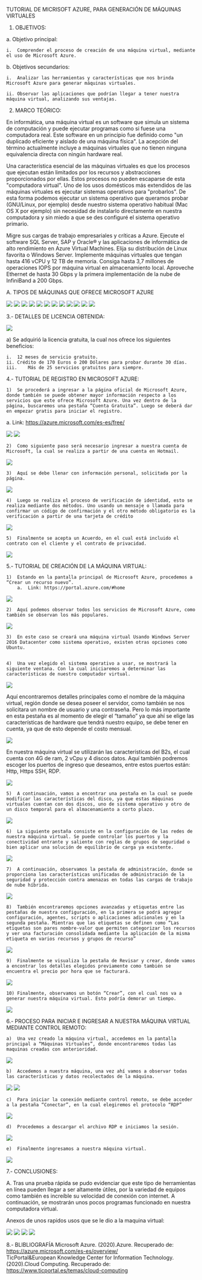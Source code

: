 TUTORIAL DE MICRISOFT AZURE, PARA GENERACIÓN DE MÁQUINAS VIRTUALES




1.	OBJETIVOS:

a.	Objetivo principal:

	i.	Comprender el proceso de creación de una máquina virtual, mediante el uso de Microsoft Azure.
	
b.	Objetivos secundarios:

	i.	Analizar las herramientas y características que nos brinda Microsoft Azure para generar máquinas virtuales.
	
	ii.	Observar las aplicaciones que podrían llegar a tener nuestra máquina virtual, analizando sus ventajas.

2.	MARCO TEÓRICO:

En informática, una máquina virtual es un software que simula un sistema de computación y puede ejecutar programas como si fuese una computadora real. Este software en un principio fue definido como "un duplicado eficiente y aislado de una máquina física". La acepción del término actualmente incluye a máquinas virtuales que no tienen ninguna equivalencia directa con ningún hardware real.

Una característica esencial de las máquinas virtuales es que los procesos que ejecutan están limitados por los recursos y abstracciones proporcionados por ellas. Estos procesos no pueden escaparse de esta "computadora virtual".
Uno de los usos domésticos más extendidos de las máquinas virtuales es ejecutar sistemas operativos para "probarlos". De esta forma podemos ejecutar un sistema operativo que queramos probar (GNU/Linux, por ejemplo) desde nuestro sistema operativo habitual (Mac OS X por ejemplo) sin necesidad de instalarlo directamente en nuestra computadora y sin miedo a que se des configuré el sistema operativo primario.


Migre sus cargas de trabajo empresariales y críticas a Azure. Ejecute el software SQL Server, SAP y Oracle® y las aplicaciones de informática de alto rendimiento en Azure Virtual Machines. Elija su distribución de Linux favorita o Windows Server.
Implemente máquinas virtuales que tengan hasta 416 vCPU y 12 TB de memoria. Consiga hasta 3,7 millones de operaciones IOPS por máquina virtual en almacenamiento local. Aproveche Ethernet de hasta 30 Gbps y la primera implementación de la nube de InfiniBand a 200 Gbps.
 


A. TIPOS DE MÁQUINAS QUE OFRECE MICROSOFT AZURE 

![]( https://github.com/JorgeCruzV/TutorialMaquinaVirtualMicrosoftAzure/blob/master/Imagenes/1.%20SERIE%20A.png)
![]( https://github.com/JorgeCruzV/TutorialMaquinaVirtualMicrosoftAzure/blob/master/Imagenes/2.%20SERIE%20BS.png)
![]( https://github.com/JorgeCruzV/TutorialMaquinaVirtualMicrosoftAzure/blob/master/Imagenes/3.%20SERIE%20D.png)
![]( https://github.com/JorgeCruzV/TutorialMaquinaVirtualMicrosoftAzure/blob/master/Imagenes/4.%20SERIE%20DC.png)
![]( https://github.com/JorgeCruzV/TutorialMaquinaVirtualMicrosoftAzure/blob/master/Imagenes/5.%20SERIE%20E.png)
![]( https://github.com/JorgeCruzV/TutorialMaquinaVirtualMicrosoftAzure/blob/master/Imagenes/6.%20SERIE%20F.png)
![]( https://github.com/JorgeCruzV/TutorialMaquinaVirtualMicrosoftAzure/blob/master/Imagenes/7.%20SERIE%20G.png)
![]( https://github.com/JorgeCruzV/TutorialMaquinaVirtualMicrosoftAzure/blob/master/Imagenes/8.%20SERIE%20H.png)
![]( https://github.com/JorgeCruzV/TutorialMaquinaVirtualMicrosoftAzure/blob/master/Imagenes/9.%20SERIE%20LS.png)
![]( https://github.com/JorgeCruzV/TutorialMaquinaVirtualMicrosoftAzure/blob/master/Imagenes/10.%20SERIE%20M.png)
![]( https://github.com/JorgeCruzV/TutorialMaquinaVirtualMicrosoftAzure/blob/master/Imagenes/11.%20SERIE%20MV2.png)
![]( https://github.com/JorgeCruzV/TutorialMaquinaVirtualMicrosoftAzure/blob/master/Imagenes/12.%20SERIE%20N.png)



3.- DETALLES DE LICENCIA OBTENIDA:

 
 ![]( https://github.com/JorgeCruzV/TutorialMaquinaVirtualMicrosoftAzure/blob/master/Imagenes/13.%20LICENCIA%20OBTENIDA.png)

a)	Se adquirió la licencia gratuita, la cual nos ofrece los siguientes beneficios: 

	i.	12 meses de servicio gratuito. 
	ii.	Crédito de 170 Euros o 200 Dólares para probar durante 30 días.  
	iii.	Más de 25 servicios gratuitos para siempre. 
	
4.- TUTORIAL DE REGISTRO EN MICROSOFT AZURE:


	1)	Se procederá a ingresar a la página oficial de Microsoft Azure, donde también se puede obtener mayor información respecto a los servicios que este ofrece Microsoft Azure. Una vez dentro de la página, buscaremos una pestaña “Cuenta Gratuita”. Luego se deberá dar en empezar gratis para iniciar el registro.

a.	Link: https://azure.microsoft.com/es-es/free/ 
 
 
![]( https://github.com/JorgeCruzV/TutorialMaquinaVirtualMicrosoftAzure/blob/master/Imagenes/14.%20REGISTRO%20EN%20MICROSOFT%20AZURE.png)
![]( https://github.com/JorgeCruzV/TutorialMaquinaVirtualMicrosoftAzure/blob/master/Imagenes/14.1%20REGISTRO%20EN%20MICROSOFT%20AZURE.png)

 
	2)	Como siguiente paso será necesario ingresar a nuestra cuenta de Microsoft, la cual se realiza a partir de una cuenta en Hotmail.
 
 
![]( https://github.com/JorgeCruzV/TutorialMaquinaVirtualMicrosoftAzure/blob/master/Imagenes/14.2%20REGISTRO%20EN%20MICROSOFT%20AZURE.png)
 
	3)	Aquí se debe llenar con información personal, solicitada por la página.
 
![]( https://github.com/JorgeCruzV/TutorialMaquinaVirtualMicrosoftAzure/blob/master/Imagenes/14.3%20REGISTRO%20EN%20MICROSOFT%20AZURE.png)
 
 
	4)	Luego se realiza el proceso de verificación de identidad, esto se realiza mediante dos métodos. Uno usando un mensaje o llamada para confirmar un código de confirmación y el otro método obligatorio es la verificación a partir de una tarjeta de crédito 


![]( https://github.com/JorgeCruzV/TutorialMaquinaVirtualMicrosoftAzure/blob/master/Imagenes/14.4%20REGISTRO%20EN%20MICROSOFT%20AZURE.png)

 
	5)	Finalmente se acepta un Acuerdo, en el cual está incluido el contrato con el cliente y el contrato de privacidad. 
 
![]( https://github.com/JorgeCruzV/TutorialMaquinaVirtualMicrosoftAzure/blob/master/Imagenes/14.5%20REGISTRO%20EN%20MICROSOFT%20AZURE.png)
 
5.- TUTORIAL DE CREACIÓN DE LA MÁQUINA VIRTUAL:

	1)	Estando en la pantalla principal de Microsoft Azure, procedemos a “Crear un recurso nuevo”.
		a.	Link: https://portal.azure.com/#home 
 
![]( https://github.com/JorgeCruzV/TutorialMaquinaVirtualMicrosoftAzure/blob/master/Imagenes/15.%20CREACI%C3%93N%20M%C3%81QUINA%20VIRTUAL.png)
 
	2)	Aquí podemos observar todos los servicios de Microsoft Azure, como también se observan los más populares. 
 
![]( https://github.com/JorgeCruzV/TutorialMaquinaVirtualMicrosoftAzure/blob/master/Imagenes/15.1%20CREACI%C3%93N%20M%C3%81QUINA%20VIRTUAL.png)

	3)	En este caso se creará una máquina virtual Usando Windows Server 2016 Datacenter como sistema operativo, existen otras opciones como Ubuntu.


	4)	Una vez elegido el sistema operativo a usar, se mostrará la siguiente ventana. Con la cual iniciaremos a determinar las características de nuestro computador virtual.  

![]( https://github.com/JorgeCruzV/TutorialMaquinaVirtualMicrosoftAzure/blob/master/Imagenes/15.2%20CREACI%C3%93N%20M%C3%81QUINA%20VIRTUAL.png)
 
Aquí encontraremos detalles principales como el nombre de la máquina virtual, región donde se desea poseer el servidor, como también se nos solicitara un nombre de usuario y una contraseña. Pero lo más importante en esta pestaña es al momento de elegir el “tamaño” ya que ahí se elige las características de hardware que tendrá nuestro equipo, se debe tener en cuenta, ya que de esto depende el costo mensual.

![]( https://github.com/JorgeCruzV/TutorialMaquinaVirtualMicrosoftAzure/blob/master/Imagenes/15.3%20CREACI%C3%93N%20M%C3%81QUINA%20VIRTUAL.png)
 
En nuestra máquina virtual se utilizarán las características del B2s, el cual cuenta con 4G de ram, 2 vCpu y 4 discos datos. 
Aquí también podremos escoger los puertos de ingreso que deseamos, entre estos puertos están: Http, Https SSH, RDP. 

![]( https://github.com/JorgeCruzV/TutorialMaquinaVirtualMicrosoftAzure/blob/master/Imagenes/15.4%20CREACI%C3%93N%20M%C3%81QUINA%20VIRTUAL.png)
 
	5)	A continuación, vamos a encontrar una pestaña en la cual se puede modificar las características del disco, ya que estas máquinas virtuales cuentan con dos discos, uno de sistema operativo y otro de un disco temporal para el almacenamiento a corto plazo. 
 
![]( https://github.com/JorgeCruzV/TutorialMaquinaVirtualMicrosoftAzure/blob/master/Imagenes/15.5%20CREACI%C3%93N%20M%C3%81QUINA%20VIRTUAL.png)

	6)	La siguiente pestaña consiste en la configuración de las redes de nuestra máquina virtual. Se puede controlar los puertos y la conectividad entrante y saliente con reglas de grupos de seguridad o bien aplicar una solución de equilibrio de carga ya existente. 

![]( https://github.com/JorgeCruzV/TutorialMaquinaVirtualMicrosoftAzure/blob/master/Imagenes/15.6%20CREACI%C3%93N%20M%C3%81QUINA%20VIRTUAL.png)

	7)	A continuación, observamos la pestaña de administración, donde se proporciona las características unificadas de administración de la seguridad y protección contra amenazas en todas las cargas de trabajo de nube híbrida. 

![]( https://github.com/JorgeCruzV/TutorialMaquinaVirtualMicrosoftAzure/blob/master/Imagenes/15.7%20CREACI%C3%93N%20M%C3%81QUINA%20VIRTUAL.png)
 
	8)	También encontraremos opciones avanzadas y etiquetas entre las pestañas de nuestra configuración, en la primera se podrá agregar configuración, agentes, scripts o aplicaciones adicionales y en la segunda pestaña. Mientras que las etiquetas se definen como “Las etiquetas son pares nombre-valor que permiten categorizar los recursos y ver una facturación consolidada mediante la aplicación de la misma etiqueta en varios recursos y grupos de recurso”

![]( https://github.com/JorgeCruzV/TutorialMaquinaVirtualMicrosoftAzure/blob/master/Imagenes/15.8%20CREACI%C3%93N%20M%C3%81QUINA%20VIRTUAL.png) 
 
	9)	Finalmente se visualiza la pestaña de Revisar y crear, donde vamos a encontrar los detalles elegidos previamente como también se encuentra el precio por hora que se facturará. 

![]( https://github.com/JorgeCruzV/TutorialMaquinaVirtualMicrosoftAzure/blob/master/Imagenes/15.9%20CREACI%C3%93N%20M%C3%81QUINA%20VIRTUAL.png)
  
	10)	Finalmente, observamos un botón “Crear”, con el cual nos va a generar nuestra máquina virtual. Esto podría demorar un tiempo. 
 

![]( https://github.com/JorgeCruzV/TutorialMaquinaVirtualMicrosoftAzure/blob/master/Imagenes/15.10%20CREACI%C3%93N%20M%C3%81QUINA%20VIRTUAL.png)

6.- PROCESO PARA INICIAR E INGRESAR A NUESTRA MÁQUINA VIRTUAL MEDIANTE CONTROL REMOTO:

	a)	Una vez creado la máquina virtual, accedemos en la pantalla principal a “Máquinas Virtuales”, donde encontraremos todas las maquinas creadas con anterioridad. 
 
![]( https://github.com/JorgeCruzV/TutorialMaquinaVirtualMicrosoftAzure/blob/master/Imagenes/16.%20INICIAR%20M%C3%81QUINA%20VIRTUAL.png)

	b)	Accedemos a nuestra máquina, una vez ahí vamos a observar todas las características y datos recolectados de la máquina. 

![]( https://github.com/JorgeCruzV/TutorialMaquinaVirtualMicrosoftAzure/blob/master/Imagenes/16.1%20INCIAR%20M%C3%81QUINA%20VIRTUAL.png)
![]( https://github.com/JorgeCruzV/TutorialMaquinaVirtualMicrosoftAzure/blob/master/Imagenes/16.2%20INCIAR%20M%C3%81QUINA%20VIRTUAL.png)

 
 
	c)	Para iniciar la conexión mediante control remoto, se debe acceder a la pestaña “Conectar”, en la cual elegiremos el protocolo “RDP”
 
![]( https://github.com/JorgeCruzV/TutorialMaquinaVirtualMicrosoftAzure/blob/master/Imagenes/16.3%20INCIAR%20M%C3%81QUINA%20VIRTUAL.png)

	d)	Procedemos a descargar el archivo RDP e iniciamos la sesión. 

![]( https://github.com/JorgeCruzV/TutorialMaquinaVirtualMicrosoftAzure/blob/master/Imagenes/16.4%20INICIAR%20M%C3%81QUINA%20VIRTUAL.png)
 
	e)	Finalmente ingresamos a nuestra máquina virtual. 

![]( https://github.com/JorgeCruzV/TutorialMaquinaVirtualMicrosoftAzure/blob/master/Imagenes/16.5%20INCIAR%20M%C3%81QUINA%20VIRTUAL.png)
 
7.- CONCLUSIONES:

A.	Tras una prueba rápida se pudo evidenciar que este tipo de herramientas en línea pueden llegar a ser altamente útiles, por la variedad de equipos como también es increíble su velocidad de conexión con internet. A continuación, se mostrarán unos pocos programas funcionado en nuestra computadora virtual.
 
  Anexos de unos rapidos usos que se le dio a la maquina virtual:


![]( https://github.com/JorgeCruzV/TutorialMaquinaVirtualMicrosoftAzure/blob/master/Imagenes/17.%20CONCLUSIONES.png)
![]( https://github.com/JorgeCruzV/TutorialMaquinaVirtualMicrosoftAzure/blob/master/Imagenes/17.1%20CONCLUSIONES.png)
![]( https://github.com/JorgeCruzV/TutorialMaquinaVirtualMicrosoftAzure/blob/master/Imagenes/17.2%20CONCLUSIONES.png)
![]( https://github.com/JorgeCruzV/TutorialMaquinaVirtualMicrosoftAzure/blob/master/Imagenes/17.3%20CONCLUSIONES.png)
 
 
8.- BLIBLIOGRAFÍA
Microsoft Azure. (2020).Azure. Recuperado de: https://azure.microsoft.com/es-es/overview/  
TicPortal&European Knowledge Center for Information Technology. (2020).Cloud Computing. Recuperado de: https://www.ticportal.es/temas/cloud-computing 



